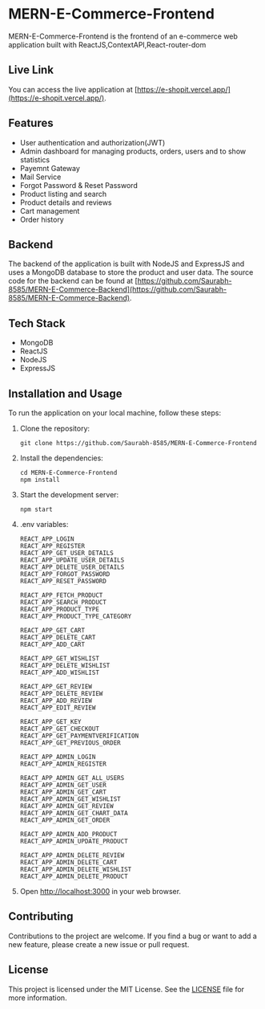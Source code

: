 # MERN-E-Commerce-Frontend

MERN-E-Commerce-Frontend is the frontend of an e-commerce web application built with ReactJS,ContextAPI,React-router-dom

## Live Link

You can access the live application at [https://e-shopit.vercel.app/](https://e-shopit.vercel.app/).

## Features

- User authentication and authorization(JWT)
- Admin dashboard for managing products, orders, users and to show statistics
- Payemnt Gateway
- Mail Service
- Forgot Password & Reset Password
- Product listing and search
- Product details and reviews
- Cart management
- Order history 


## Backend

The backend of the application is built with NodeJS and ExpressJS and uses a MongoDB database to store the product and user data. The source code for the backend can be found at [https://github.com/Saurabh-8585/MERN-E-Commerce-Backend](https://github.com/Saurabh-8585/MERN-E-Commerce-Backend).

## Tech Stack

- MongoDB
- ReactJS
- NodeJS
- ExpressJS

## Installation and Usage

To run the application on your local machine, follow these steps:

1. Clone the repository:

   ```
   git clone https://github.com/Saurabh-8585/MERN-E-Commerce-Frontend
   ```

2. Install the dependencies:

   ```
   cd MERN-E-Commerce-Frontend
   npm install
   ```

3. Start the development server:

   ```
   npm start
   ```
4. .env variables:

   ```
   REACT_APP_LOGIN
   REACT_APP_REGISTER
   REACT_APP_GET_USER_DETAILS
   REACT_APP_UPDATE_USER_DETAILS
   REACT_APP_DELETE_USER_DETAILS
   REACT_APP_FORGOT_PASSWORD
   REACT_APP_RESET_PASSWORD

   REACT_APP_FETCH_PRODUCT
   REACT_APP_SEARCH_PRODUCT
   REACT_APP_PRODUCT_TYPE
   REACT_APP_PRODUCT_TYPE_CATEGORY

   REACT_APP_GET_CART
   REACT_APP_DELETE_CART
   REACT_APP_ADD_CART

   REACT_APP_GET_WISHLIST
   REACT_APP_DELETE_WISHLIST
   REACT_APP_ADD_WISHLIST

   REACT_APP_GET_REVIEW
   REACT_APP_DELETE_REVIEW
   REACT_APP_ADD_REVIEW
   REACT_APP_EDIT_REVIEW

   REACT_APP_GET_KEY
   REACT_APP_GET_CHECKOUT  
   REACT_APP_GET_PAYMENTVERIFICATION
   REACT_APP_GET_PREVIOUS_ORDER

   REACT_APP_ADMIN_LOGIN
   REACT_APP_ADMIN_REGISTER

   REACT_APP_ADMIN_GET_ALL_USERS
   REACT_APP_ADMIN_GET_USER
   REACT_APP_ADMIN_GET_CART
   REACT_APP_ADMIN_GET_WISHLIST
   REACT_APP_ADMIN_GET_REVIEW
   REACT_APP_ADMIN_GET_CHART_DATA
   REACT_APP_ADMIN_GET_ORDER

   REACT_APP_ADMIN_ADD_PRODUCT   
   REACT_APP_ADMIN_UPDATE_PRODUCT

   REACT_APP_ADMIN_DELETE_REVIEW
   REACT_APP_ADMIN_DELETE_CART
   REACT_APP_ADMIN_DELETE_WISHLIST
   REACT_APP_ADMIN_DELETE_PRODUCT
   ```
5. Open [http://localhost:3000](http://localhost:3000) in your web browser.

## Contributing

Contributions to the project are welcome. If you find a bug or want to add a new feature, please create a new issue or pull request.

## License

This project is licensed under the MIT License. See the [LICENSE](LICENSE) file for more information.
